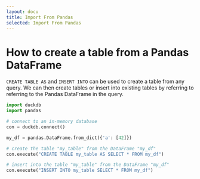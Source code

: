 ```yaml
---
layout: docu
title: Import From Pandas
selected: Import From Pandas
---
```


# How to create a table from a Pandas DataFrame

`CREATE TABLE AS` and `INSERT INTO` can be used to create a table from any query. We can then create tables or insert into existing tables by referring to referring to the Pandas DataFrame in the query.

```py
import duckdb
import pandas

# connect to an in-memory database
con = duckdb.connect()

my_df = pandas.DataFrame.from_dict({'a': [42]})

# create the table "my_table" from the DataFrame "my_df"
con.execute("CREATE TABLE my_table AS SELECT * FROM my_df")

# insert into the table "my_table" from the DataFrame "my_df"
con.execute("INSERT INTO my_table SELECT * FROM my_df")
```
